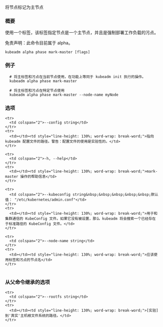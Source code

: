 
<!--
Mark a node as master
-->
将节点标记为主节点

<!--
### Synopsis
-->

### 概要

<!--
Applies a label that specifies that a node is a master and a taint that forces workloads to be deployed accordingly. 
-->
使用一个标签，该标签指定节点是一个主节点，并且是强制部署工作负载的污点。

<!--
Alpha Disclaimer: this command is currently alpha.
-->
免责声明：此命令目前属于 alpha。

```
kubeadm alpha phase mark-master [flags]
```

<!--
### Examples
-->

### 例子

<!--
# Applies master label and taint to the current node, functionally equivalent to what executed by kubeadm init.

# Applies master label and taint to a specific node
-->

```
  # 将主标签和污点在当前节点使用，在功能上等同于 kubeadm init 执行的操作。
  kubeadm alpha phase mark-master
  
  # 将主标签和污点在特定节点使用
  kubeadm alpha phase mark-master --node-name myNode
```

<!--
### Options
-->

### 选项

<!--
<td></td><td style="line-height: 130%; word-wrap: break-word;">Path to kubeadm config file. WARNING: Usage of a configuration file is experimental</td>

<td></td><td style="line-height: 130%; word-wrap: break-word;">help for mark-master</td>

<td colspan="2">--kubeconfig string&nbsp;&nbsp;&nbsp;&nbsp;&nbsp;Default: "/etc/kubernetes/admin.conf"</td>

<td></td><td style="line-height: 130%; word-wrap: break-word;">The KubeConfig file to use when talking to the cluster. If the flag is not set, a set of standard locations are searched for an existing KubeConfig file.</td>

<td></td><td style="line-height: 130%; word-wrap: break-word;">The node name to which label and taints should apply</td>
-->

<table style="width: 100%; table-layout: fixed;">
  <colgroup>
    <col span="1" style="width: 10px;" />
    <col span="1" />
  </colgroup>
  <tbody>

    <tr>
      <td colspan="2">--config string</td>
    </tr>
    <tr>
      <td></td><td style="line-height: 130%; word-wrap: break-word;">指向 kubeadm 配置文件的路径。警告：配置文件的使用是实验性的。</td>
    </tr>

    <tr>
      <td colspan="2">-h, --help</td>
    </tr>
    <tr>
      <td></td><td style="line-height: 130%; word-wrap: break-word;">mark-master 操作的帮助信息</td>
    </tr>

    <tr>
      <td colspan="2">--kubeconfig string&nbsp;&nbsp;&nbsp;&nbsp;&nbsp;默认值： "/etc/kubernetes/admin.conf"</td>
    </tr>
    <tr>
      <td></td><td style="line-height: 130%; word-wrap: break-word;">用于和集群通信的 KubeConfig 文件。如果它没有被设置，那么 kubeadm 将会搜索一个已经存在于标准路径的 KubeConfig 文件。</td>
    </tr>

    <tr>
      <td colspan="2">--node-name string</td>
    </tr>
    <tr>
      <td></td><td style="line-height: 130%; word-wrap: break-word;">应该使用标签和污点的节点名</td>
    </tr>

  </tbody>
</table>


<!--
### Options inherited from parent commands
-->

### 从父命令继承的选项

<!--
<td></td><td style="line-height: 130%; word-wrap: break-word;">[EXPERIMENTAL] The path to the 'real' host root filesystem.</td>
-->

<table style="width: 100%; table-layout: fixed;">
  <colgroup>
    <col span="1" style="width: 10px;" />
    <col span="1" />
  </colgroup>
  <tbody>

    <tr>
      <td colspan="2">--rootfs string</td>
    </tr>
    <tr>
      <td></td><td style="line-height: 130%; word-wrap: break-word;">[实验] 到'真实'主机根文件系统的路径。</td>
    </tr>

  </tbody>
</table>




